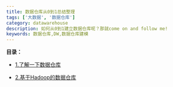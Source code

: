```yaml
---
title: 数据仓库从0到1总结整理
tags: ['大数据', '数据仓库']
category: datawarehouse
description: 如何从0到1建立数据仓库呢？那就come on and follow me!
keywords: 数据仓库,DW,数据仓库建模
---
```


**目录：**
- [1.了解一下数据仓库](http://www.buildupchao.cn/datawarehouse/2019/05/20/dw-conception-and-ER-entity-model.html)

- [2.基于Hadoop的数据仓库](http://www.buildupchao.cn/datawarehouse/2019/05/20/dw-modeling.html)
